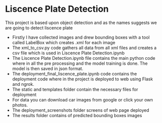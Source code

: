 # Liscence Plate Detection
This project is based upon object detection and as the names suggests we are going to detect liscence plate

 - Firstly I have collected images and drew bounding boxes with a tool called LabelBox which creates .xml for each image
 - The xml_to_csv.py code gathers all data from all xml files and creates a csv file which is used in Liscence Plate Detection.ipynb 
 - The Liscence Plate Detection.ipynb file contains the main python code where in all the pre processing and the model training is done. The model is then saved in json format.
 - The deployment_final_liscence_plate.ipynb code contains the deployment code where in the project is deployed to web using Flask and ngrok.
 - The static and templates folder contain the necessary files for deployment
 - For data you can download car images from google or click your own photos.
 - The deployment_screenshots folder screens of web page deployed
 - The results folder contains of predicted bounding boxes images
